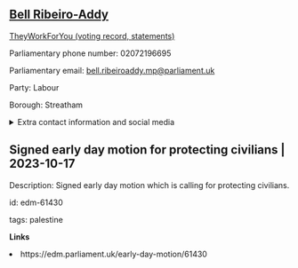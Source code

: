 ## <a href="https://members.parliament.uk/member/4764/contact">Bell Ribeiro-Addy</a>

<a href="https://www.theyworkforyou.com/mp/25856/bell_ribeiro-addy/streatham">TheyWorkForYou (voting record, statements)</a> 

Parliamentary phone number: 02072196695 

Parliamentary email: bell.ribeiroaddy.mp@parliament.uk 

Party: Labour 

Borough: Streatham 

<details><summary>Extra contact information and social media</summary> 
<li>Website:</li>
<li>Twitter:</li>
<li>Constituency office phone number:</li>
<li>Constituency office email:</li>
<li>Facebook:</li>
<li>Instagram:</li>
<li>Youtube:</li>
<li>Linkedin:</li>
<li>Government department phone number:</li>
<li>Government department email:</li>
<li>Threads:</li>
<li>Party office phone number:</li>
<li>Party office email:</li>
<li>Tiktok:</li>
</details>

## Signed early day motion for protecting civilians | 2023-10-17

Description: Signed early day motion which is calling for protecting civilians. 
 
id: edm-61430 

tags: palestine 

**Links** 
 <li>https://edm.parliament.uk/early-day-motion/61430</li>
